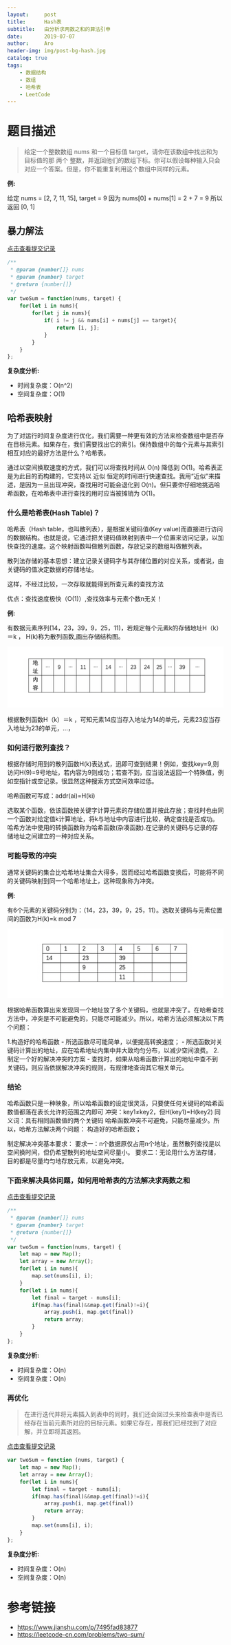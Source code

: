 ```yaml
---
layout:     post
title:      Hash表
subtitle:   由分析求两数之和的算法引申
date:       2019-07-07
author:     Aro
header-img: img/post-bg-hash.jpg
catalog: true
tags:
    - 数据结构
    - 数组
    - 哈希表
    - LeetCode
---
```


# 题目描述

>给定一个整数数组 nums 和一个目标值 target，请你在该数组中找出和为目标值的那 两个 整数，并返回他们的数组下标。你可以假设每种输入只会对应一个答案。但是，你不能重复利用这个数组中同样的元素。

**例:**

给定 nums = [2, 7, 11, 15], target = 9
因为 nums[0] + nums[1] = 2 + 7 = 9 所以返回 [0, 1]


## 暴力解法

<a href="https://leetcode-cn.com/submissions/detail/25406117/" target="_blank">点击查看提交记录</a>

```js
/**
 * @param {number[]} nums
 * @param {number} target
 * @return {number[]}
 */
var twoSum = function(nums, target) {
    for(let i in nums){
        for(let j in nums){
            if( i != j && nums[i] + nums[j] == target){
                return [i, j];
            }
        }
    }
};
```

**复杂度分析:**
- 时间复杂度：O(n^2)
- 空间复杂度：O(1)


## 哈希表映射

为了对运行时间复杂度进行优化，我们需要一种更有效的方法来检查数组中是否存在目标元素。如果存在，我们需要找出它的索引。保持数组中的每个元素与其索引相互对应的最好方法是什么？哈希表。

通过以空间换取速度的方式，我们可以将查找时间从 O(n) 降低到 O(1)。哈希表正是为此目的而构建的，它支持以 近似 恒定的时间进行快速查找。我用“近似”来描述，是因为一旦出现冲突，查找用时可能会退化到 O(n)。但只要你仔细地挑选哈希函数，在哈希表中进行查找的用时应当被摊销为 O(1)。


### 什么是哈希表(Hash Table)？

哈希表（Hash table，也叫散列表），是根据关键码值(Key value)而直接进行访问的数据结构。也就是说，它通过把关键码值映射到表中一个位置来访问记录，以加快查找的速度。这个映射函数叫做散列函数，存放记录的数组叫做散列表。

散列法存储的基本思想：建立记录关键码字与其存储位置的对应关系，或者说，由关键码的值决定数据的存储地址。

这样，不经过比较，一次存取就能得到所查元素的查找方法

优点：查找速度极快（O(1)）,查找效率与元素个数n无关！

**例:**

有数据元素序列(14，23，39，9，25，11)，若规定每个元素k的存储地址H（k）＝k ， H(k)称为散列函数,画出存储结构图。

![hash-example](/img/hash-example.png)

根据散列函数H（k）＝k ，可知元素14应当存入地址为14的单元，元素23应当存入地址为23的单元，...，


### 如何进行散列查找？

根据存储时用到的散列函数H(k)表达式，迅即可查到结果！例如，查找key=9,则访问H(9)=9号地址，若内容为9则成功；若查不到，应当设法返回一个特殊值，例如空指针或空记录。很显然这种搜索方式空间效率过低。

哈希函数可写成：addr(ai)=H(ki)

选取某个函数，依该函数按关键字计算元素的存储位置并按此存放；查找时也由同一个函数对给定值k计算地址，将k与地址中内容进行比较，确定查找是否成功。哈希方法中使用的转换函数称为哈希函数(杂凑函数).在记录的关键码与记录的存储地址之间建立的一种对应关系。


### 可能导致的冲突

通常关键码的集合比哈希地址集合大得多，因而经过哈希函数变换后，可能将不同的关键码映射到同一个哈希地址上，这种现象称为冲突。

**例:**

有6个元素的关键码分别为：（14，23，39，9，25，11）。选取关键码与元素位置间的函数为H(k)=k mod 7

![hash-example02](/img/hash-example02.png)

根据哈希函数算出来发现同一个地址放了多个关键码，也就是冲突了。在哈希查找方法中，冲突是不可能避免的，只能尽可能减少。所以，哈希方法必须解决以下两个问题：

1.构造好的哈希函数
    - 所选函数尽可能简单，以便提高转换速度；
    - 所选函数对关键码计算出的地址，应在哈希地址内集中并大致均匀分布，以减少空间浪费。
2.制定一个好的解决冲突的方案
    - 查找时，如果从哈希函数计算出的地址中查不到关键码，则应当依据解决冲突的规则，有规律地查询其它相关单元。

### 结论

哈希函数只是一种映象，所以哈希函数的设定很灵活，只要使任何关键码的哈希函数值都落在表长允许的范围之内即可
冲突：key1≠key2，但H(key1)=H(key2)
同义词：具有相同函数值的两个关键码
哈希函数冲突不可避免，只能尽量减少。所以，哈希方法解决两个问题：
构造好的哈希函数；

制定解决冲突基本要求：
要求一：n个数据原仅占用n个地址，虽然散列查找是以空间换时间，但仍希望散列的地址空间尽量小。
要求二：无论用什么方法存储，目的都是尽量均匀地存放元素，以避免冲突。


### 下面来解决具体问题，如何用哈希表的方法解决求两数之和

<a href="https://leetcode-cn.com/submissions/detail/25428067/" target="_blank">点击查看提交记录</a>

```js
/**
 * @param {number[]} nums
 * @param {number} target
 * @return {number[]}
 */
var twoSum = function(nums, target) {
    let map = new Map();
    let array = new Array();
    for(let i in nums){
        map.set(nums[i], i);
    }
    for(let i in nums){
        let final = target - nums[i];
        if(map.has(final)&&map.get(final)!=i){
            array.push(i, map.get(final))
            return array;
        }
    }
};
```

**复杂度分析:**
- 时间复杂度：O(n)
- 空间复杂度：O(n)


### 再优化

>在进行迭代并将元素插入到表中的同时，我们还会回过头来检查表中是否已经存在当前元素所对应的目标元素。如果它存在，那我们已经找到了对应解，并立即将其返回。

<a href="https://leetcode-cn.com/submissions/detail/25434406/" target="_blank">点击查看提交记录</a>

```js
var twoSum = function (nums, target) {
    let map = new Map();
    let array = new Array();
    for(let i in nums){
        let final = target - nums[i];
        if(map.has(final)&&map.get(final)!=i){
            array.push(i, map.get(final))
            return array;
        }
        map.set(nums[i], i);
    }
};
```

**复杂度分析:**
- 时间复杂度：O(n)
- 空间复杂度：O(n)


# 参考链接

- <a href="https://www.jianshu.com/p/7495fad83877" target="_blank">https://www.jianshu.com/p/7495fad83877</a>
- <a href="https://leetcode-cn.com/problems/two-sum/" target="_blank">https://leetcode-cn.com/problems/two-sum/</a>